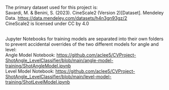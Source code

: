 The primary dataset used for this project is: <br />
Savardi, M. & Benini, S. (2023). CineScale2 (Version 2)[Dataset]. Mendeley Data. https://data.mendeley.com/datasets/h4n3gn93gz/2  <br />
CineScale2 is licensed under CC by 4.0  <br />
<br />

Jupyter Notebooks for training models are separated into their own folders to prevent accidental overrides of the two different models for angle and level:<br />
Angle Model Notebook: https://github.com/aclee5/CVProject-ShotAngle_LevelClassifier/blob/main/angle-model-training/ShotAngleModel.ipynb<br />
Level Model Notebook: https://github.com/aclee5/CVProject-ShotAngle_LevelClassifier/blob/main/level-model-training/ShotLevelModel.ipynb<br />
